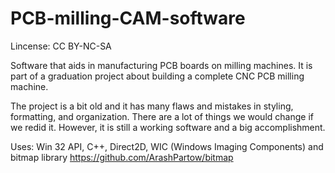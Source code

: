 # PCB-milling-CAM-software

Lincense: CC BY-NC-SA

Software that aids in manufacturing PCB boards on milling machines. It is part of a graduation project about building a complete CNC PCB milling machine.

The project is a bit old and it has many flaws and mistakes in styling, formatting, and organization. There are a lot of things we would change if we redid it. However, it is still a working software and a big accomplishment.

Uses: Win 32 API, C++, Direct2D, WIC (Windows Imaging Components) and bitmap library https://github.com/ArashPartow/bitmap
